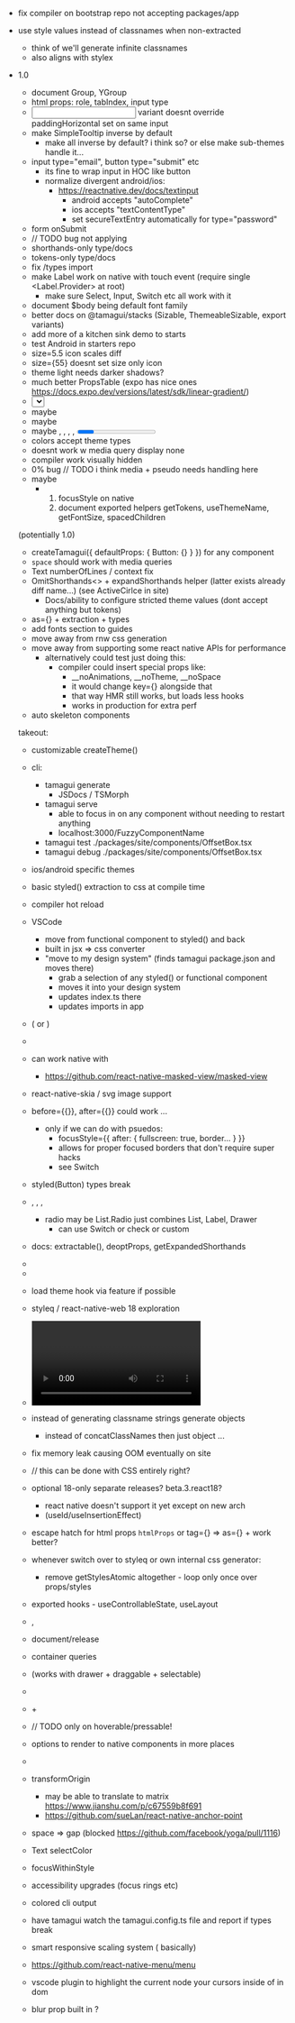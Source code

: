 - fix compiler on bootstrap repo not accepting packages/app
- use style values instead of classnames when non-extracted
  - think of <YStack x={cursor.position} /> we'll generate infinite classnames
  - also aligns with stylex

- 1.0
  - document Group, YGroup
  - html props: role, tabIndex, input type
  - <Input /> variant doesnt override paddingHorizontal set on same input
  - make SimpleTooltip inverse by default
    - make all inverse by default? i think so? or else make sub-themes handle it...
  - input type="email", button type="submit" etc
    - its fine to wrap input in HOC like button
    - normalize divergent android/ios:
      - https://reactnative.dev/docs/textinput
        - android accepts "autoComplete"
        - ios accepts "textContentType"
        - set secureTextEntry automatically for type="password"
  - form onSubmit
  - // TODO bug not applying
  - shorthands-only type/docs
  - tokens-only type/docs
  - fix /types import
  - make Label work on native with touch event (require single <Label.Provider> at root)
    - make sure Select, Input, Switch etc all work with it
  - document $body being default font family
  - better docs on @tamagui/stacks (Sizable, ThemeableSizable, export variants)
  - add more of a kitchen sink demo to starts
  - test Android in starters repo
  - size=5.5 icon scales diff
  - size={55} doesnt set size only icon
  - theme light needs darker shadows?
  - much better PropsTable (expo has nice ones https://docs.expo.dev/versions/latest/sdk/linear-gradient/)
  - <Select />, <Dialog /> (AlertDialog)
  - maybe <ToggleGroup />
  - maybe <Slider />
  - maybe <Blur />, <Tabs />, <Toast />, <RadioGroup />, <Progress />
  - <LinearGradient /> colors accept theme types
  - <Spacer /> doesnt work w media query display none
  - compiler work visually hidden
  - 0% bug // TODO i think media + pseudo needs handling here
  - maybe <UL /> <LI /> <OL />
  - focusStyle on native
  - document exported helpers getTokens, useThemeName, getFontSize, spacedChildren

(potentially 1.0)
  - createTamagui({ defaultProps: { Button: {} } }) for any component
  - `space` should work with media queries
  - Text numberOfLines / context fix
  - OmitShorthands<> + expandShorthands helper (latter exists already diff name...) (see ActiveCirlce in site)
    - Docs/ability to configure stricted theme values (dont accept anything but tokens)
  - as={} + extraction + types
  - add fonts section to guides
  - move away from rnw css generation
  - move away from supporting some react native APIs for performance
    - alternatively could test just doing this:
      - compiler could insert special props like:
        - __noAnimations, __noTheme, __noSpace
        - it would change key={} alongside that
        - that way HMR still works, but loads less hooks
        - works in production for extra perf
  - auto skeleton components

takeout:
  - customizable createTheme()
  - cli: 
    - tamagui generate
      - JSDocs / TSMorph
    - tamagui serve
      - able to focus in on any component without needing to restart anything
      - localhost:3000/FuzzyComponentName
    - tamagui test ./packages/site/components/OffsetBox.tsx
    - tamagui debug ./packages/site/components/OffsetBox.tsx
  - ios/android specific themes
  - basic styled() extraction to css at compile time
  - compiler hot reload
  - VSCode
    - move from functional component to styled() and back
    - built in jsx => css converter
    - "move to my design system" (finds tamagui package.json and moves there)
      - grab a selection of any styled() or functional component
      - moves it into your design system
      - updates index.ts there
      - updates imports in app
  - <Combobox /> (<SelectInput /> or <InputSelect />)
  - <Scale />

- <GradientText /> can work native with 
  - https://github.com/react-native-masked-view/masked-view
- react-native-skia / svg image support
- before={{}}, after={{}} could work ...
  - only if we can do with psuedos:
    - focusStyle={{ after: { fullscreen: true, border... } }}
    - allows for proper focused borders that don't require super hacks
    - see Switch
- styled(Button) types break   
- <Card />, <List />, <Radio />, <Avatar />
  - radio may be List.Radio just combines List, Label, Drawer
    - can use Switch or check or custom
- docs: extractable(), deoptProps, getExpandedShorthands
- <Accordion />
- <Carousel />
- load theme hook via feature if possible
- styleq / react-native-web 18 exploration
- <Video />, <Spinner />
- instead of generating classname strings generate objects
  - instead of concatClassNames then just object ...
- fix memory leak causing OOM eventually on site
- // this can be done with CSS entirely right?
- optional 18-only separate releases? beta.3.react18?
  - react native doesn't support it yet except on new arch
  - (useId/useInsertionEffect)
- escape hatch for html props `htmlProps` or tag={} => as={} + work better?
- whenever switch over to styleq or own internal css generator:
  - remove getStylesAtomic altogether - loop only once over props/styles
- exported hooks - useControllableState, useLayout
- <SizableFrame />, <EnsureFlexed />
- document/release <ThemeReverse />
- container queries
- <List /> (works with drawer + draggable + selectable)
- <Menu />
- <PopoverDrawer /> + <MenuDrawer />
- // TODO only on hoverable/pressable!
- options to render to native components in more places
- <Group />
- transformOrigin
  - may be able to translate to matrix https://www.jianshu.com/p/c67559b8f691
  - https://github.com/sueLan/react-native-anchor-point
- space => gap (blocked https://github.com/facebook/yoga/pull/1116)
- Text selectColor
- focusWithinStyle
- accessibility upgrades (focus rings etc)
- colored cli output
- have tamagui watch the tamagui.config.ts file and report if types break
- smart responsive scaling system (<Scale /> basically)
- https://github.com/react-native-menu/menu
- vscode plugin to highlight the current node your cursors inside of in dom
- blur prop built in ?

